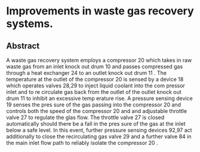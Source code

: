 # Improvements in waste gas recovery systems.

## Abstract
A waste gas recovery system employs a compressor 20 which takes in raw waste gas from an inlet knock out drum 10 and passes compressed gas through a heat exchanger 24 to an outlet knock out drum 11 . The temperature at the outlet of the compressor 20 is sensed by a device 18 which operates valves 28,29 to inject liquid coolant into the com pressor inlet and to re circulate gas back from the outlet of the outlet knock out drum 11 to inhibit an excessive temp erature rise. A pressure sensing device 19 senses the pres sure of the gas passing into the compressor 20 and controls both the speed of the compressor 20 and and adjustable throttle valve 27 to regulate the glas flow. The throttle valve 27 is closed automatically should there be a fall in the pres sure of the gas at the inlet below a safe level. In this event, further pressure sensing devices 92,97 act additionally to close the recirculating gas valve 29 and a further valve 84 in the main inlet flow path to reliably isolate the compressor 20 .